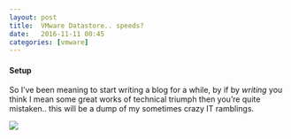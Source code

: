 ```yaml
---
layout: post
title:  VMware Datastore.. speeds?
date:   2016-11-11 00:45
categories: [vmware]
---
```


#### Setup

So I’ve been meaning to start writing a blog for a while, by if by *writing* you think I mean some great works of technical triumph then you’re quite mistaken.. this will be a dump of my sometimes crazy IT ramblings.

![][image-1]

[image-1]:	/static/img/_posts/syno-storage.png